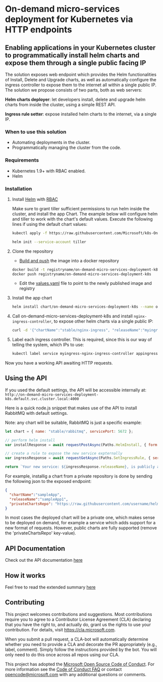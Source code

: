 
# On-demand micro-services deployment for Kubernetes via HTTP endpoints

## Enabling applications in your Kubernetes cluster to programmatically install helm charts and expose them through a single public facing IP

The solution exposes web endpoint which provides the Helm functionalities of Install, Delete and Upgrade charts, as well as automatically configure the ingress controller to expose them to the internet all within a single public IP.
The solution we propose consists of two parts, both as web servers:

**Helm charts deployer**: let developers install, delete and upgrade helm charts from inside the cluster, using a simple REST API.

**Ingress rule setter**: expose installed helm charts to the internet, via a single IP.

### When to use this solution

* Automating deployments in the cluster.
* Programmatically managing the cluster from the code.

### Requirements

* Kubernetes 1.9+ with RBAC enabled.
* Helm

### Installation

1. Install [Helm](https://github.com/kubernetes/helm) with [RBAC](https://github.com/kubernetes/helm/blob/master/docs/rbac.md#tiller-and-role-based-access-control)

    Make sure to grant tiller sufficient permissions to run helm inside the cluster, and install the app Chart.
    The example below will configure helm and tiller to work with the chart's default values. Execute the following lines if using the default chart values:
    ```bash
    kubectl apply -f https://raw.githubusercontent.com/Microsoft/k8s-On-demand-micro-services-deployment/master/rbac-example/tiller.yaml

    helm init --service-account tiller
    ```
2. Clone the repository
    * [Build and push](https://docs.docker.com/docker-cloud/builds/push-images/) the image into a docker repository

    ```bash
    docker build -t registryname/on-demand-micro-services-deployment-k8s .
    docker push registryname/on-demand-micro-services-deployment-k8s
    ```

    * Edit the [values.yaml](./chart/on-demand-micro-services-deployment-k8s/values.yaml) file to point to the newly published image and registry

3. Install the app chart

    ```bash
    helm install chart/on-demand-micro-services-deployment-k8s --name on-demand-micro-services-deployment-k8s --set rbac.create=true
    ```

4. Call on-demand-micro-services-deployment-k8s and install `nginx-ingress-controller`, to expose other helm charts via a single public IP:

    ```bash
    curl -d '{"chartName":"stable/nginx-ingress", "releaseName":"myingress"}' -H "Content-Type: application/json" -X POST http://<on-demand-micro-services-deployment-k8s-ip>:4000/install
    ```

5. Label each ingress controller. This is required, since this is our way of telling the system, which IPs to use:

    ```bash
    kubectl label service myingress-nginx-ingress-controller appingress=ingress
    ```

Now you have a working API awaiting HTTP requests.

## Using the API

If you used the default settings, the API will be accessible internally at: `http://on-demand-micro-services-deployment-k8s.default.svc.cluster.local:4000`

Here is a quick node.js snippet that makes use of the API to install RabbitMQ with default settings.

Note: any chart will be suitable, RabbitMQ is just a specific example:

```js
let chart = { name: "stable/rabbitmq", servicePort: 5672 };

// perform helm install
var installResponse = await requestPostAsync(Paths.HelmInstall, { form: { chartName: "" } });

// create a rule to expose the new service expternally
var ingressResponse = await requestGetAsync(Paths.SetIngressRule, { serviceName: installResponse.serviceName, servicePort: chart.servicePort });

return `Your new service: ${ingressResponse.releaseName}, is publicly accessible on ${ingressResponse.ip}:${ingressResponse.port}`;
```

For example, installig a chart from a private repository is done by sending the following json to the exposed endpoint:

```json
{
  "chartName":"sampleApp",
  "releaseName":"sampleApp1",
  "privateChartsRepo": "https://raw.githubusercontent.com/username/helm_repo/master/index.yaml"
}
```

In most cases the deployed chart will be a private one, which makes sense to be deployed on demand, for example a service which adds support for a new format of requests. However, public charts are fully supported (remove the 'privateChartsRepo' key-value).

## API Documentation

Check out the API documentation [here](./docs/api.md)

## How it works

Feel free to read the extended summary [here](./docs/deepdive.md)

## Contributing

This project welcomes contributions and suggestions.  Most contributions require you to agree to a
Contributor License Agreement (CLA) declaring that you have the right to, and actually do, grant us
the rights to use your contribution. For details, visit https://cla.microsoft.com.

When you submit a pull request, a CLA-bot will automatically determine whether you need to provide
a CLA and decorate the PR appropriately (e.g., label, comment). Simply follow the instructions
provided by the bot. You will only need to do this once across all repos using our CLA.

This project has adopted the [Microsoft Open Source Code of Conduct](https://opensource.microsoft.com/codeofconduct/).
For more information see the [Code of Conduct FAQ](https://opensource.microsoft.com/codeofconduct/faq/) or
contact [opencode@microsoft.com](mailto:opencode@microsoft.com) with any additional questions or comments.
